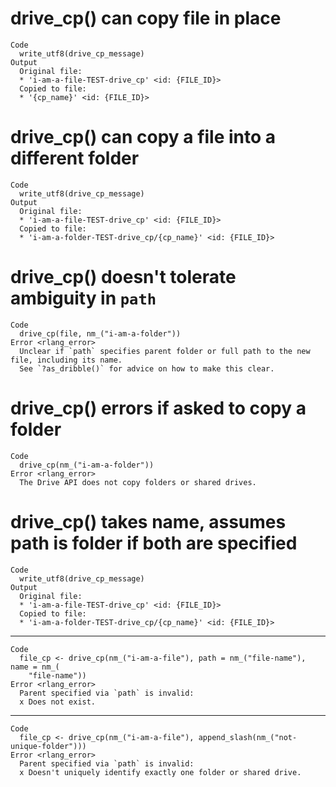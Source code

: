 # drive_cp() can copy file in place

    Code
      write_utf8(drive_cp_message)
    Output
      Original file:
      * 'i-am-a-file-TEST-drive_cp' <id: {FILE_ID}>
      Copied to file:
      * '{cp_name}' <id: {FILE_ID}>

# drive_cp() can copy a file into a different folder

    Code
      write_utf8(drive_cp_message)
    Output
      Original file:
      * 'i-am-a-file-TEST-drive_cp' <id: {FILE_ID}>
      Copied to file:
      * 'i-am-a-folder-TEST-drive_cp/{cp_name}' <id: {FILE_ID}>

# drive_cp() doesn't tolerate ambiguity in `path`

    Code
      drive_cp(file, nm_("i-am-a-folder"))
    Error <rlang_error>
      Unclear if `path` specifies parent folder or full path to the new file, including its name.
      See `?as_dribble()` for advice on how to make this clear.

# drive_cp() errors if asked to copy a folder

    Code
      drive_cp(nm_("i-am-a-folder"))
    Error <rlang_error>
      The Drive API does not copy folders or shared drives.

# drive_cp() takes name, assumes path is folder if both are specified

    Code
      write_utf8(drive_cp_message)
    Output
      Original file:
      * 'i-am-a-file-TEST-drive_cp' <id: {FILE_ID}>
      Copied to file:
      * 'i-am-a-folder-TEST-drive_cp/{cp_name}' <id: {FILE_ID}>

---

    Code
      file_cp <- drive_cp(nm_("i-am-a-file"), path = nm_("file-name"), name = nm_(
        "file-name"))
    Error <rlang_error>
      Parent specified via `path` is invalid:
      x Does not exist.

---

    Code
      file_cp <- drive_cp(nm_("i-am-a-file"), append_slash(nm_("not-unique-folder")))
    Error <rlang_error>
      Parent specified via `path` is invalid:
      x Doesn't uniquely identify exactly one folder or shared drive.


